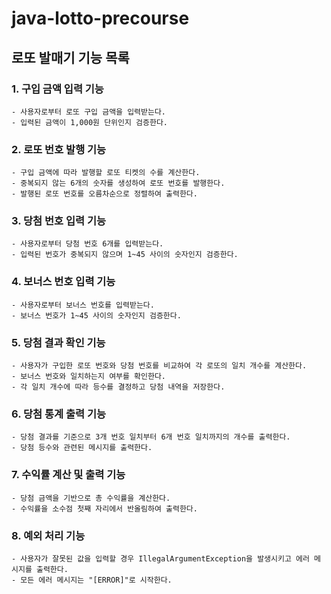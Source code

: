 # java-lotto-precourse

## 로또 발매기 기능 목록

### 1. 구입 금액 입력 기능
    - 사용자로부터 로또 구입 금액을 입력받는다.
    - 입력된 금액이 1,000원 단위인지 검증한다.

### 2. 로또 번호 발행 기능
    - 구입 금액에 따라 발행할 로또 티켓의 수를 계산한다.
    - 중복되지 않는 6개의 숫자를 생성하여 로또 번호를 발행한다.
    - 발행된 로또 번호를 오름차순으로 정렬하여 출력한다.

### 3. 당첨 번호 입력 기능
    - 사용자로부터 당첨 번호 6개를 입력받는다.
    - 입력된 번호가 중복되지 않으며 1~45 사이의 숫자인지 검증한다.

### 4. 보너스 번호 입력 기능
    - 사용자로부터 보너스 번호를 입력받는다.
    - 보너스 번호가 1~45 사이의 숫자인지 검증한다.

### 5. 당첨 결과 확인 기능
    - 사용자가 구입한 로또 번호와 당첨 번호를 비교하여 각 로또의 일치 개수를 계산한다.
    - 보너스 번호와 일치하는지 여부를 확인한다.
    - 각 일치 개수에 따라 등수를 결정하고 당첨 내역을 저장한다.

### 6. 당첨 통계 출력 기능
    - 당첨 결과를 기준으로 3개 번호 일치부터 6개 번호 일치까지의 개수를 출력한다.
    - 당첨 등수와 관련된 메시지를 출력한다.

### 7. 수익률 계산 및 출력 기능
    - 당첨 금액을 기반으로 총 수익률을 계산한다.
    - 수익률을 소수점 첫째 자리에서 반올림하여 출력한다.

### 8. 예외 처리 기능
    - 사용자가 잘못된 값을 입력할 경우 IllegalArgumentException을 발생시키고 에러 메시지를 출력한다.
    - 모든 에러 메시지는 "[ERROR]"로 시작한다.